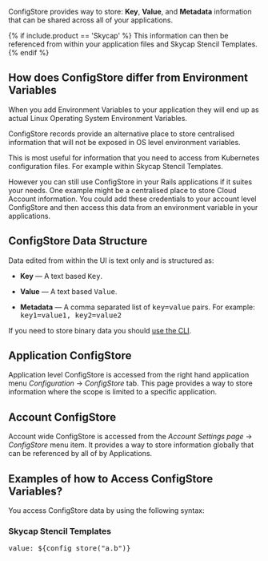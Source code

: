 ConfigStore provides way to store: <strong>Key</strong>, <strong>Value</strong>, and <strong>Metadata</strong> information that can be shared across all of your applications.

{% if include.product == 'Skycap' %}
This information can then be referenced from within your application files and Skycap Stencil Templates.
{% endif %}

## How does ConfigStore differ from Environment Variables

When you add Environment Variables to your application they will end up as actual Linux Operating System Environment Variables.

ConfigStore records provide an alternative place to store centralised information that will not be exposed in OS level environment variables.

This is most useful for information that you need to access from Kubernetes configuration files. For example within Skycap Stencil Templates.

However you can still use ConfigStore in your Rails applications if it suites your needs. One example might be a centralised place to store Cloud Account information. You could add these credentials to your account level ConfigStore and then access this data from an environment variable in your applications.

## ConfigStore Data Structure

Data edited from within the UI is text only and is structured as:

<ul>
    <li>
        <p><strong>Key</strong> &mdash; A text based <kbd>Key</kbd>.</p>
    </li>
    <li>
        <p><strong>Value</strong> &mdash; A text based <kbd>Value</kbd>.</p>
    </li>
    <li>
        <p><strong>Metadata</strong> &mdash; A comma separated list of <kbd>key=value</kbd> pairs. For example: <kbd>key1=value1, key2=value2</kbd></p>
    </li>
</ul>

If you need to store binary data you should <a href="#download-configstore-cli">use the <abbr title="Command Line Interface">CLI</abbr></a>.


## Application ConfigStore

Application level ConfigStore is accessed from the right hand application menu <em>Configuration</em> &rarr; <em>ConfigStore</em> tab. This page provides a way to store information where the scope is limited to a specific application.

## Account ConfigStore

Account wide ConfigStore is accessed from the <em>Account Settings page</em> &rarr; <em>ConfigStore</em> menu item. It provides a way to store information globally that can be referenced by all of by Applications.

## Examples of how to Access ConfigStore Variables?

You access ConfigStore data by using the following syntax:

### Skycap Stencil Templates

<pre class="terminal">
<kbd>value: ${config_store("a.b")}</kbd>
</pre>

<br>

<!--

## CLI &amp; Advanced Features  

Access to advanced features is provided by the ConfigStore Command Line Interface. For example storing binary data in ConfigStore records. The CLI provides the following advanced features:

<ul>
    <li>
        <p>
            <strong>Binary Data</strong> &mdash; Support for storage of binary data.
        </p>
    </li>
</ul>


## Download ConfigStore CLI

If you are using Mac or Linux Auto Install by pasting the curl command in the Terminal is the easiest way to Install ConfigStore CLI.


### Auto Install

<kbd>curl -ssl https://s3.amazonaws.com/</kbd>

### ConfigStore Binaries
<p>
    <strong>Mac</strong> &mdash; <a href="#">Download ConfigStore CLI for Mac</a>
</p>
<p>
    <strong>Linux</strong> &mdash; <a href="#">Download ConfigStore CLI for Linux</a>
</p>
<p>
    <strong>Windows</strong> &mdash; <a href="#">Download ConfigStore CLI for Windows</a>
</p>

-->
